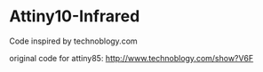 # Attiny10-Infrared

Code inspired by technoblogy.com


original code for attiny85: http://www.technoblogy.com/show?V6F


